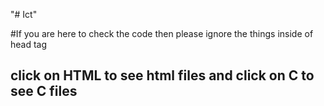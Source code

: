 "# Ict" 


#If you are here to check the code then please ignore the things inside of head tag 
## click on HTML to see html files and click on C to see C files